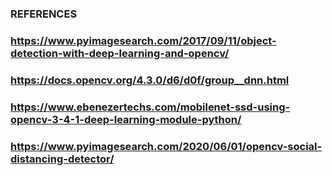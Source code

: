 ### REFERENCES
### https://www.pyimagesearch.com/2017/09/11/object-detection-with-deep-learning-and-opencv/
### https://docs.opencv.org/4.3.0/d6/d0f/group__dnn.html
### https://www.ebenezertechs.com/mobilenet-ssd-using-opencv-3-4-1-deep-learning-module-python/
### https://www.pyimagesearch.com/2020/06/01/opencv-social-distancing-detector/
